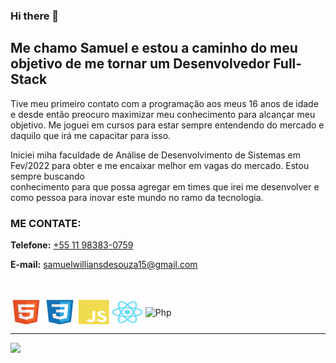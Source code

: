 ### Hi there 👋

<!--
**samukawsouza/samukawsouza** is a ✨ _special_ ✨ repository because its `README.md` (this file) appears on your GitHub profile.
-->

<h2>Me chamo Samuel e estou a caminho do meu objetivo de me tornar um Desenvolvedor Full-Stack</h2> 
  
<p>Tive meu primeiro contato com a programação aos meus 16 anos de idade e desde então preocuro maximizar meu conhecimento para alcançar meu objetivo.
Me joguei em cursos para estar sempre entendendo do mercado e daquilo que irá me capacitar para isso.</p>

<p>Iniciei miha faculdade de Análise de Desenvolvimento de Sistemas em Fev/2022 para obter e me encaixar melhor em vagas do mercado. Estou sempre buscando <br/>
conhecimento para que possa agregar em times que irei me desenvolver e como pessoa para inovar este mundo no ramo da tecnologia.</p>


<h3>ME CONTATE:</h3>
<p><strong>Telefone:</strong> <a href="tel:+5511983830759">+55 11 98383-0759</a></p>
<p><strong>E-mail:</strong> <a href="mailto:samuelwilliansdesouza15@gmail.com">samuelwilliansdesouza15@gmail.com</a></p>
<br>
</div>

</div>  
<div style="display: inline_block"><br>
  <img align="center" alt="HTML" height="40" width="50" src="https://raw.githubusercontent.com/devicons/devicon/master/icons/html5/html5-original.svg">
  <img align="center" alt="CSS" height="40" width="50" src="https://raw.githubusercontent.com/devicons/devicon/master/icons/css3/css3-original.svg">
  <img align="center" alt="Js" height="40" width="50" src="https://raw.githubusercontent.com/devicons/devicon/master/icons/javascript/javascript-plain.svg">
  <img align="center" alt="React" height="40" width="50" src="https://raw.githubusercontent.com/devicons/devicon/master/icons/react/react-original.svg">
  <img align="center" alt="Php" height="40" width="50" src="https://cdn.jsdelivr.net/gh/devicons/devicon/icons/php/php-original.svg" />

</div>
  
<hr/>
<div> 
  <a href = "mailto:samuelwilliansdesouza15@gmail.com"><img src="https://img.shields.io/badge/-Gmail-%23333?style=for-the-badge&logo=gmail&logoColor=white" target="_blank"></a>

  

  
  


